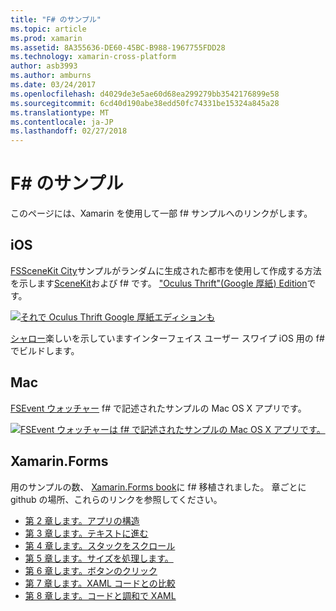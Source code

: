 ```yaml
---
title: "F# のサンプル"
ms.topic: article
ms.prod: xamarin
ms.assetid: 8A355636-DE60-45BC-B988-1967755FDD28
ms.technology: xamarin-cross-platform
author: asb3993
ms.author: amburns
ms.date: 03/24/2017
ms.openlocfilehash: d4029de3e5ae60d68ea299279bb3542176899e58
ms.sourcegitcommit: 6cd40d190abe38edd50fc74331be15324a845a28
ms.translationtype: MT
ms.contentlocale: ja-JP
ms.lasthandoff: 02/27/2018
---
```

# <a name="f-samples"></a>F# のサンプル

このページには、Xamarin を使用して一部 f# サンプルへのリンクがします。

## <a name="ios"></a>iOS

[FSSceneKit City](https://developer.xamarin.com/samples/monotouch/ios8/FSSceneKit/)サンプルがランダムに生成された都市を使用して作成する方法を示します[SceneKit](https://developer.xamarin.com/api/namespace/SceneKit/)および f# です。 ["Oculus Thrift"(Google 厚紙) Edition](https://developer.xamarin.com/samples/monotouch/ios8/SceneKitFSharp/)です。

[ ![](samples-images/fxscenekit-sml.png "それで Oculus Thrift Google 厚紙エディションも")](samples-images/fxscenekit.png)

[シャロー](https://github.com/dvdsgl/shallow)楽しいを示していますインターフェイス ユーザー スワイプ iOS 用の f# でビルドします。

## <a name="mac"></a>Mac

[FSEvent ウォッチャー](https://developer.xamarin.com/samples/mac/FSEvents/) f# で記述されたサンプルの Mac OS X アプリです。

[ ![](samples-images/fsevents-sml.png "FSEvent ウォッチャーは f# で記述されたサンプルの Mac OS X アプリです。")](samples-images/fsevents.png)

## <a name="xamarinforms"></a>Xamarin.Forms

用のサンプルの数、 [Xamarin.Forms book](~/xamarin-forms/creating-mobile-apps-xamarin-forms/index.md)に f# 移植されました。 章ごとに github の場所、これらのリンクを参照してください。

- [第 2 章します。アプリの構造](https://github.com/xamarin/xamarin-forms-book-samples/tree/master/Chapter02/FS)
- [第 3 章します。テキストに進む](https://github.com/xamarin/xamarin-forms-book-samples/tree/master/Chapter03/FS)
- [第 4 章します。スタックをスクロール](https://github.com/xamarin/xamarin-forms-book-samples/tree/master/Chapter04/FS)
- [第 5 章します。サイズを処理します。](https://github.com/xamarin/xamarin-forms-book-samples/tree/master/Chapter05/FS)
- [第 6 章します。ボタンのクリック](https://github.com/xamarin/xamarin-forms-book-samples/tree/master/Chapter06/FS)
- [第 7 章します。XAML コードとの比較](https://github.com/xamarin/xamarin-forms-book-samples/tree/master/Chapter07/FS/CodePlusXaml)
- [第 8 章します。コードと調和で XAML](https://github.com/xamarin/xamarin-forms-book-samples/tree/master/Chapter08/FS/XamlKeypad)

